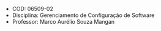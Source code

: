-   COD: 06509-02
-   Disciplina: Gerenciamento de Configuração de Software
-   Professor: Marco Aurélio Souza Mangan
